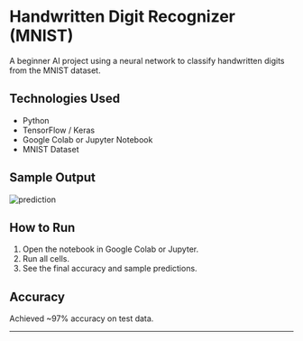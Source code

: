 # Handwritten Digit Recognizer (MNIST)

A beginner AI project using a neural network to classify handwritten digits from the MNIST dataset.

## Technologies Used
- Python
- TensorFlow / Keras
- Google Colab or Jupyter Notebook
- MNIST Dataset

## Sample Output
![prediction](digit_example.png)

## How to Run
1. Open the notebook in Google Colab or Jupyter.
2. Run all cells.
3. See the final accuracy and sample predictions.

## Accuracy
Achieved ~97% accuracy on test data.

---
